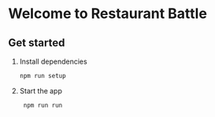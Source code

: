 # Welcome to Restaurant Battle

## Get started

1. Install dependencies

   ```bash
   npm run setup
   ```

2. Start the app

   ```bash
    npm run run
   ```
